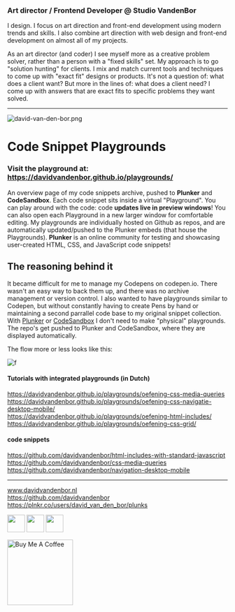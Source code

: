 ### Art director / Frontend Developer @ Studio VandenBor

I design. I focus on art direction and front-end development using modern trends and skills. I also combine art direction with web design and front-end development on almost all of my projects.

As an art director (and coder) I see myself more as a creative problem solver, rather than a person with a "fixed skills" set. My approach is to go "solution hunting" for clients. I mix and match current tools and techniques to come up with "exact fit" designs or products. It's not a question of: what does a client want? But more in the lines of: what does a client need? I come up with answers that are exact fits to specific problems they want solved.

-----------------------

![david-van-den-bor.png](README-img/david-van-den-bor-website.png)

# Code Snippet Playgrounds

### Visit the **playground** at: https://davidvandenbor.github.io/playgrounds/

An overview page of my code snippets archive, pushed to **Plunker** and **CodeSandbox**. Each code snippet sits inside a virtual "Playground". You can play around with the code: code **updates live in preview windows**! You can also open each Playground in a new larger window for comfortable editing. My playgrounds are individually hosted on Github as repos, and are automatically updated/pushed to the Plunker embeds (that house the Playgrounds). **Plunker** is an online community for testing and showcasing user-created HTML, CSS, and JavaScript code snippets!

## The reasoning behind it

It became difficult for me to manage my Codepens on codepen.io. There wasn't an easy way to back them up, and there was no archive management or version control. I also wanted to have playgrounds similar to Codepen, but without constantly having to create Pens by hand or maintaining a second parrallel code base to my original snippet collection. With [Plunker](https://plnkr.co/users/david_van_den_bor/plunks) or [CodeSandbox](https://codesandbox.io/) I don't need to make "physical" playgrounds. The repo's get pushed to Plunker and CodeSandbox, where they are displayed automatically.

The flow more or less looks like this:

![f](README-img/explanation-codesanbox-plunker-github.png)

#### Tutorials with integrated playgrounds (in Dutch)

https://davidvandenbor.github.io/playgrounds/oefening-css-media-queries <br>
https://davidvandenbor.github.io/playgrounds/oefening-css-navigatie-desktop-mobile/ <br>
https://davidvandenbor.github.io/playgrounds/oefening-html-includes/ <br>
https://davidvandenbor.github.io/playgrounds/oefening-css-grid/

#### code snippets

https://github.com/davidvandenbor/html-includes-with-standard-javascript <br>
https://github.com/davidvandenbor/css-media-queries <br>
https://github.com/davidvandenbor/navigation-desktop-mobile <br>

<hr>

www.davidvandenbor.nl <br>
https://github.com/davidvandenbor <br>
https://plnkr.co/users/david_van_den_bor/plunks

<a href="https://codepen.io/davidvdbor/pens/public" target="_blank"><img src="README-img/codepen.png" width="40px"></a> <a href="https://plnkr.co/users/david_van_den_bor/plunks" target="_blank"><img src="README-img/plunker.png" width="40px"></a> <a href="https://github.com/davidvandenbor" target="_blank"><img src="README-img/github.png" width="40px"></a>

<a href="https://www.buymeacoffee.com/davidvandenbor" target="_blank"><img src="https://cdn.buymeacoffee.com/buttons/default-orange.png" alt="Buy Me A Coffee" width="150px"></a>
